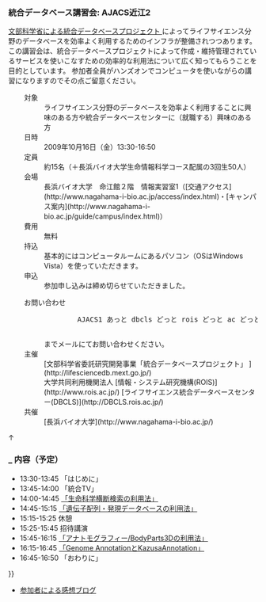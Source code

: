 ###  統合データベース講習会: AJACS近江2  

[文部科学省による統合データベースプロジェクト ](http://lifesciencedb.mext.go.jp/)によってライフサイエンス分野のデータベースを効率よく利用するためのインフラが整備されつつあります。
この講習会は、統合データベースプロジェクトによって作成・維持管理されているサービスを使いこなすための効率的な利用法について広く知ってもらうことを目的としています。
参加者全員がハンズオンでコンピュータを使いながらの講習になりますのでその点ご留意ください。

<dl class="list1" style="padding-left:16px;margin-left:16px">
    <dt>対象</dt>
    <dd>ライフサイエンス分野のデータベースを効率よく利用することに興味のある方や統合データベースセンターに（就職する）興味のある方</dd>
    <dt>日時</dt>
    <dd>2009年10月16日（金）13:30-16:50</dd>
    <dt>定員</dt>
    <dd>約15名（＋長浜バイオ大学生命情報科学コース配属の3回生50人）</dd>
    <dt>会場</dt>
    <dd>長浜バイオ大学　命江館２階　情報実習室1（[交通アクセス](http://www.nagahama-i-bio.ac.jp/access/index.html)・[キャンパス案内](http://www.nagahama-i-bio.ac.jp/guide/campus/index.html)）</dd>
    <dt>費用</dt>
    <dd>無料</dd>
    <dt>持込</dt>
    <dd>基本的にはコンピュータルームにあるパソコン（OSはWindows Vista）を使っていただきます。</dd>
    <dt>申込</dt>
    <dd>参加申し込みは締め切らせていただきました。</dd>
</dl>

<dl class="list1" style="padding-left:16px;margin-left:16px">
    <dt>お問い合わせ</dt>
    <dd>
        <pre>
        AJACS1 あっと dbcls どっと rois どっと ac どっと jp
        </pre>
        までメールにてお問い合わせください。
    </dd>
    <dt>主催</dt>
    <dd>[文部科学省委託研究開発事業「統合データベースプロジェクト」 ](http://lifesciencedb.mext.go.jp/)</dd>
    <dd>大学共同利用機関法人 [情報・システム研究機構(ROIS)](http://www.rois.ac.jp/) [ライフサイエンス統合データベースセンター(DBCLS)](http://DBCLS.rois.ac.jp/)</dd>
    <dt>共催</dt>
    <dd>[長浜バイオ大学](http://www.nagahama-i-bio.ac.jp/)</dd>
</dl>

<div class="jumpmenu">↑</div>

### [_](http://MotDB.DBCLS.jp/?AJACS13#qfba0cfa "qfba0cfa") 内容（予定）  

* 13:30-13:45 「はじめに」
* 13:45-14:00 「統合TV」
* 14:00-14:45 [「生命科学横断検索の利用法」](01_kawano.md)
* 14:45-15:15 [「遺伝子配列・発現データベースの利用法」](02_nakazato.md)
* 15:15-15:25 休憩
* 15:25-15:45 招待講演
* 15:45-16:15 [「アナトモグラフィー/BodyParts3Dの利用法」 ](03_mitsuhashi.md)
* 16:15-16:45 [「Genome AnnotationとKazusaAnnotation」](04_so.md)
* 16:45-16:50 「おわりに」

}}

* [参加者による感想ブログ](http://d.hatena.ne.jp/yag_ays/20091020/1256036659)
